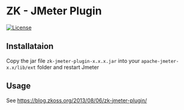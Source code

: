 # ZK - JMeter Plugin
[![License](https://img.shields.io/badge/License-Apache%202.0-blue.svg)](https://opensource.org/licenses/Apache-2.0)

## Installataion

Copy the jar file `zk-jmeter-plugin-x.x.x.jar` into your `apache-jmeter-x.x/lib/ext` folder and restart Jmeter

## Usage

See https://blog.zkoss.org/2013/08/06/zk-jmeter-plugin/
